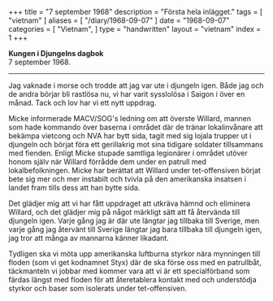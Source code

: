 +++
title = "7 september 1968"
description = "Första hela inlägget."
tags = [
    "vietnam"
]
aliases = [
    "/diary/1968-09-07"
]
date = "1968-09-07"
categories = [
    "Vietnam",
]
type = "handwritten"
layout = "vietnam"
index = 1
+++

<b>Kungen i Djungelns dagbok</b><br/>
7 september 1968.
<hr />

Jag vaknade i morse och trodde att jag var ute i djungeln igen. Både jag och de andra börjar bli rastlösa nu, vi har varit sysslolösa i Saigon i över en månad. Tack och lov har vi ett nytt uppdrag. 


Micke informerade MACV/SOG's ledning om att överste Willard, mannen som hade kommando över baserna i området där de tränar lokalinvånare att bekämpa vietcong och NVA har bytt sida, tagit med sig lojala trupper ut i djungeln och börjat föra ett gerillakrig mot sina tidigare soldater tillsammans med fienden. Enligt Micke stupade samtliga legionärer i området utöver honom själv när Willard förrådde dem under en patrull med lokalbefolkningen.  Micke har berättat att Willard under tet-offensiven börjat bete sig mer och mer instabilt och tvivla på den amerikanska insatsen i landet fram tills dess att han bytte sida. 


Det glädjer mig att vi har fått uppdraget att utkräva hämnd och eliminera Willard, och det glädjer mig på något märkligt sätt att få återvända till djungeln igen. Varje gång jag är där ute längtar jag tillbaka till Sverige, men varje gång jag återvänt till Sverige längtar jag bara tillbaka till djungeln igen, jag tror att många av mannarna känner likadant. 


Tydligen ska vi möta upp amerikanska luftburna styrkor nära mynningen till floden (som vi get kodnamnet Styx) där de ska förse oss med en patrullbåt, täckmanteln vi jobbar med kommer vara att vi är ett specialförband som färdas längst med floden för att återetablera kontakt med och understödja styrkor och baser som isolerats under tet-offensiven.



